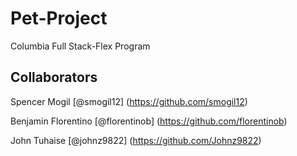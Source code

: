 # Pet-Project
 
 Columbia Full Stack-Flex Program

 ## Collaborators

Spencer Mogil [@smogil12] (https://github.com/smogil12)
 
Benjamin Florentino [@florentinob] (https://github.com/florentinob)

John Tuhaise [@johnz9822] (https://github.com/Johnz9822)
